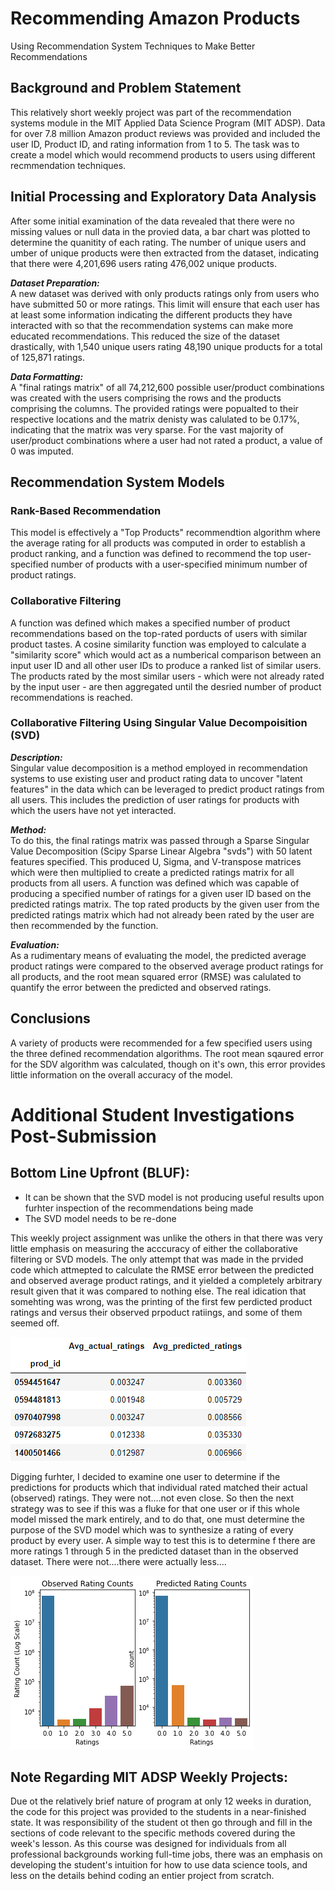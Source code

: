 # Recommending Amazon Products

Using Recommendation System Techniques to Make Better Recommendations

## Background and Problem Statement
This relatively short weekly project was part of the recommendation systems module in the MIT Applied Data Science Program (MIT ADSP).  Data for over 7.8 million Amazon product reviews was provided and included the user ID, Product ID, and rating information from 1 to 5.  The task was to create a model which would recommend products to users using different recmmendation techniques.

## Initial Processing and Exploratory Data Analysis
After some initial examination of the data revealed that there were no missing values or null data in the provied data, a bar chart was plotted to determine the quanitity of each rating.  The number of unique users and umber of unique products were then extracted from the dataset, indicating that there were 4,201,696 users rating 476,002 unique products.



***Dataset Preparation:*** <br>A new dataset was derived with only products ratings only from users who have submitted 50 or more ratings.  This limit will ensure that each user has at least some information indicating the different products they have interacted with so that the recommendation systems can make more educated recommendations.  This reduced the size of the dataset drastically, with 1,540 unique users rating 48,190 unique products for a total of 125,871 ratings.  

***Data Formatting:***<br>A "final ratings matrix" of all 74,212,600 possible user/product combinations was created with the users comprising the rows and the products comprising the columns.  The provided ratings were popualted to their respective locations and the matrix denisty was calulated to be 0.17%, indicating that the matrix was very sparse.  For the vast majority of user/product combinations where a user had not rated a product, a value of 0 was imputed.

## Recommendation System Models

### Rank-Based Recommendation
This model is effectively a "Top Products" recommendtion algorithm where the average rating for all products was computed in order to establish a product ranking, and a function was defined to recommend the top user-specified number of products with a user-specified minimum number of product ratings.

### Collaborative Filtering
A function was defined which makes a specified number of product recommendations based on the top-rated porducts of users with similar product tastes.  A cosine similarity function was employed to calculate a "similarity score" which would act as a numberical comparison between an input user ID and all other user IDs to produce a ranked list of similar users.  The products rated by the most similar users - which were not already rated by the input user - are then aggregated until the desried number of product recommendations is reached.

### Collaborative Filtering Using Singular Value Decompoisition (SVD)
***Description:*** <br>Singular value decomposition is a method employed in recommendation systems to use existing user and product rating data to uncover "latent features" in the data which can be leveraged to predict product ratings from all users.  This includes the prediction of user ratings for products with which the users have not yet interacted.  

***Method:***<br>To do this, the final ratings matrix was passed through a Sparse Singular Value Decomposition (Scipy Sparse Linear Algebra "svds") with 50 latent features specified.  This produced U, Sigma, and V-transpose matrices which were then multiplied to create a predicted ratings matrix for all products from all users.  A function was defined which was capable of producing a specified number of ratings for a given user ID based on the predicted ratings matrix.  The top rated products by the given user from the predicted ratings matrix which had not already been rated by the user are then recommended by the function.

***Evaluation:***<br>As a rudimentary means of evaluating the model, the predicted average product ratings were compared to the observed average product ratings for all products, and the root mean squared error (RMSE) was calulated to quantify the error between the predicted and observed ratings.

## Conclusions
A variety of products were recommended for a few specified users using the three defined recommendation algorithms.  The root mean sqaured error for the SDV algorithm was calculated, though on it's own, this error provides little information on the overall accuracy of the model.

# Additional Student Investigations Post-Submission

## Bottom Line Upfront (BLUF):
- It can be shown that the SVD model is not producing useful results upon furhter inspection of the recommendations being made
- The SVD model needs to be re-done

This weekly project assignment was unlike the others in that there was very little emphasis on measuring the acccuracy of either the collaborative filtering or SVD models.  The only attempt that was made in the prvided code which attmepted to calculate the RMSE error between the predicted and observed average product ratings, and it yielded a completely arbitrary result given that it was compared to nothing else.  The real idication that somehting was wrong, was the printing of the first few perdicted product ratings and versus their observed prpoduct ratiings, and some of them seemed off.

![](Images_RecSys/Average_ratings_table.png)

Digging furhter, I decided to examine one user to determine if the predictions for products which that individual rated matched their actual (observed) ratings.  They were not....not even close.  So then the next strategy was to see if this was a fluke for that one user or if this whole model missed the mark entirely, and to do that, one must determine the purpose of the SVD model which was to synthesize a rating of every product by every user.  A simple way to test this is to determine f there are more ratings 1 through 5 in the predicted dataset than in the observed dataset.  There were not....there were actually less....

![](Images_RecSys/Predicted_vs_observed_rating_counts.png)

## Note Regarding MIT ADSP Weekly Projects:
Due ot the relatively brief nature of program at only 12 weeks in duration, the code for this project was provided to the students in a near-finished state.  It was responsibility of the student ot then go through and fill in the sections of code relevant to the specific methods covered during the week's lesson.  As this course was designed for individuals from all professional backgrounds working full-time jobs, there was an emphasis on developing the student's intuition for how to use data science tools, and less on the details behind coding an entier project from scratch.
